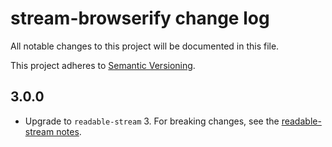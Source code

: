 # stream-browserify change log

All notable changes to this project will be documented in this file.

This project adheres to [Semantic Versioning](http://semver.org/).

## 3.0.0
* Upgrade to `readable-stream` 3. For breaking changes, see the [readable-stream notes](https://github.com/nodejs/readable-stream#version-3xx).

